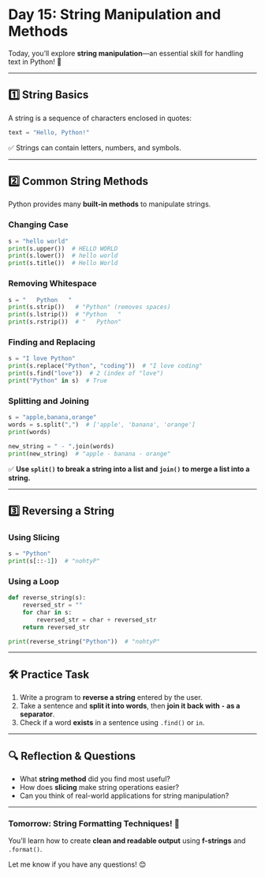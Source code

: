 # **Day 15: String Manipulation and Methods**  

Today, you’ll explore **string manipulation**—an essential skill for handling text in Python! 📝  

---

## **1️⃣ String Basics**  
A string is a sequence of characters enclosed in quotes:  
```python
text = "Hello, Python!"
```
✅ Strings can contain letters, numbers, and symbols.  

---

## **2️⃣ Common String Methods**  
Python provides many **built-in methods** to manipulate strings.  

### **Changing Case**
```python
s = "hello world"
print(s.upper())  # HELLO WORLD
print(s.lower())  # hello world
print(s.title())  # Hello World
```

### **Removing Whitespace**
```python
s = "   Python   "
print(s.strip())   # "Python" (removes spaces)
print(s.lstrip())  # "Python   "
print(s.rstrip())  # "   Python"
```

### **Finding and Replacing**
```python
s = "I love Python"
print(s.replace("Python", "coding"))  # "I love coding"
print(s.find("love"))  # 2 (index of "love")
print("Python" in s)  # True
```

### **Splitting and Joining**
```python
s = "apple,banana,orange"
words = s.split(",")  # ['apple', 'banana', 'orange']
print(words)

new_string = " - ".join(words)
print(new_string)  # "apple - banana - orange"
```

✅ **Use `split()` to break a string into a list and `join()` to merge a list into a string.**  

---

## **3️⃣ Reversing a String**
### **Using Slicing**
```python
s = "Python"
print(s[::-1])  # "nohtyP"
```

### **Using a Loop**
```python
def reverse_string(s):
    reversed_str = ""
    for char in s:
        reversed_str = char + reversed_str
    return reversed_str

print(reverse_string("Python"))  # "nohtyP"
```

---

## **🛠️ Practice Task**  
1. Write a program to **reverse a string** entered by the user.  
2. Take a sentence and **split it into words**, then **join it back with `-` as a separator**.  
3. Check if a word **exists** in a sentence using `.find()` or `in`.  

---

## **🔍 Reflection & Questions**  
- What **string method** did you find most useful?  
- How does **slicing** make string operations easier?  
- Can you think of real-world applications for string manipulation?  

---

### **Tomorrow: String Formatting Techniques! 🎯**  
You’ll learn how to create **clean and readable output** using **f-strings** and `.format()`.  

Let me know if you have any questions! 😊